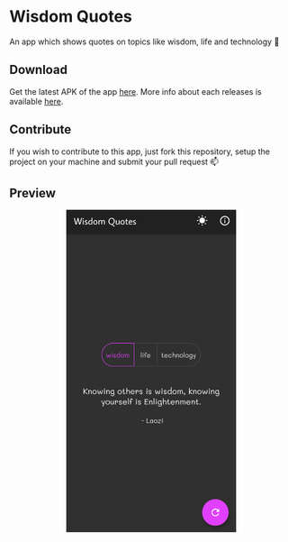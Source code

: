 # Wisdom Quotes

An app which shows quotes on topics like wisdom, life and technology :stars:

## Download

Get the latest APK of the app [here](https://github.com/suvansh-rana/wisdom_quotes/releases/download/v1.0.1/Wisdom.Quotes.v1.0.1.apk). More info about each releases is available [here](https://github.com/suvansh-rana/wisdom_quotes/releases).

## Contribute

If you wish to contribute to this app, just fork this repository, setup the project on your machine and submit your pull request :mailbox:

## Preview

<p align="center">
  <img src="screenshot.png" width="60%" >
</p>

 
